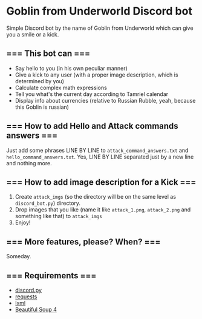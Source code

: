 # Goblin from Underworld Discord bot
Simple Discord bot by the name of Goblin from Underworld which can give you a smile or a kick.

## === This bot can ===
* Say hello to you (in his own peculiar manner)
* Give a kick to any user (with a proper image description, which is determined by you)
* Calculate complex math expressions
* Tell you what's the current day according to Tamriel calendar
* Display info about currencies (relative to Russian Rubble, yeah, because this Goblin is russian)

## === How to add Hello and Attack commands answers ===
Just add some phrases LINE BY LINE to `attack_command_answers.txt` and `hello_command_answers.txt`. Yes, LINE BY LINE separated just by a new line and nothing more.

## === How to add image description for a Kick ===
1. Create `attack_imgs` (so the directory will be on the same level as `discord_bot.py`) directory.
2. Drop images that you like (name it like `attack_1.png`, `attack_2.png` and something like that) to `attack_imgs`
3. Enjoy!

## === More features, please? When? ===
Someday.

## === Requirements ===
* [discord.py](https://discordpy.readthedocs.io/en/stable/)
* [requests](https://requests.readthedocs.io/en/latest/)
* [lxml](https://lxml.de/)
* [Beautiful Soup 4](https://www.crummy.com/software/BeautifulSoup/)
